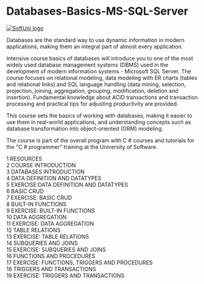 # Databases-Basics-MS-SQL-Server

<a href="https://softuni.bg/trainings/courses" rel="Courses">  ![SoftUni logo][logo] <a/>

[logo]: http://innovationstarterbox.bg/wp-content/uploads/2016/05/Softuni_logo_trasparent.png "Logo Title Text 2"


Databases are the standard way to use dynamic information in modern applications, making them an integral part of almost every application.

Intensive course basics of databases will introduce you to one of the most widely used database management systems (DBMS) used in the development of modern information systems - Microsoft SQL Server. The course focuses on relational modeling, data modeling with ER charts (tables and relational links) and SQL language handling (data mining, selection, projection, joining, aggregation, grouping, modification, deletion and insertion). Fundamental knowledge about ACID transactions and transaction processing and practical tips for adjusting productivity are provided.

This course sets the basics of working with databases, making it easier to use them in real-world applications, and understanding concepts such as database transformation into object-oriented (ORM) modeling.

The course is part of the overall program with C # courses and tutorials for the "C # programmer" training at the University of Software.


1 RESOURCES<br>
2 COURSE INTRODUCTION<br>
3 DATABASES INTRODUCTION<br>
4 DATA DEFINITION AND DATATYPES<br>
5 EXERCISE:DATA DEFINITION AND DATATYPES<br>
6 BASIC CRUD<br>
7 EXERCISE: BASIC CRUD<br>
8 BUILT-IN FUNCTIONS<br>
9 EXERCISE: BUILT-IN FUNCTIONS<br>
10 DATA AGGREGATION<br>
11 EXERCISE: DATA AGGREGATION<br>
12 TABLE RELATIONS<br>
13 EXERCISE: TABLE RELATIONS<br>
14 SUBQUERIES AND JOINS<br>
15 EXERCISE: SUBQUERIES AND JOINS<br>
16 FUNCTIONS AND PROCEDURES<br>
17 EXERCISE: FUNCTIONS, TRIGGERS AND PROCEDURES<br>
18 TRIGGERS AND TRANSACTIONS<br>
19 EXERCISE: TRIGGERS AND TRANSACTIONS<br>
